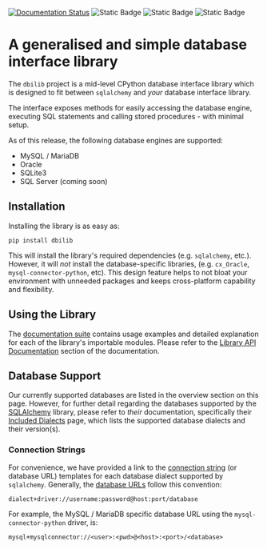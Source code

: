 [![Documentation Status](https://readthedocs.org/projects/dbilib/badge/?version=latest)](https://dbilib.readthedocs.io/en/latest/?badge=latest) ![Static Badge](https://img.shields.io/badge/tests-passing-brightgreen) ![Static Badge](https://img.shields.io/badge/coverage-100%25-brightgreen)   ![Static Badge](https://img.shields.io/badge/pylint_analysis-100%25-brightgreen)

# A generalised and simple database interface library

The ``dbilib`` project is a mid-level CPython database interface library which is designed to fit between ``sqlalchemy`` and *your* database interface library.

The interface exposes methods for easily accessing the database engine, executing SQL statements and calling stored procedures - with minimal setup.

As of this release, the following database engines are supported:

- MySQL / MariaDB
- Oracle
- SQLite3
- SQL Server (coming soon)


## Installation
Installing the library is as easy as:

```
pip install dbilib
```
This will install the library's required dependencies (e.g. `sqlalchemy`, etc.). However, it will *not* install the database-specific libraries, (e.g. `cx_Oracle`, `mysql-connector-python`, etc).  This design feature helps to not bloat your environment with unneeded packages and keeps cross-platform capability and flexibility.


## Using the Library
The [documentation suite](https://dbilib.readthedocs.io/en/latest/index.html) contains usage examples and detailed explanation for each of the library's importable modules. Please refer to the [Library API Documentation](https://dbilib.readthedocs.io/en/latest/library.html) section of the documentation.


## Database Support
Our currently supported databases are listed in the overview section on this page. However, for further detail regarding the databases supported by the [SQLAlchemy](https://www.sqlalchemy.org/) library, please refer to *their* documentation, specifically their [Included Dialects](https://docs.sqlalchemy.org/en/20/dialects/index.html#included-dialects) page, which lists the supported database dialects and their version(s).

### Connection Strings
For convenience, we have provided a link to the [connection string](https://docs.sqlalchemy.org/en/20/core/engines.html#backend-specific-urls) (or database URL) templates for each database dialect supported by `sqlalchemy`. Generally, the [database URLs](https://docs.sqlalchemy.org/en/20/core/engines.html#database-urls) follow this convention:

```
dialect+driver://username:password@host:port/database
```

For example, the MySQL / MariaDB specific database URL using the ``mysql-connector-python`` driver, is:

```
mysql+mysqlconnector://<user>:<pwd>@<host>:<port>/<database>
```

